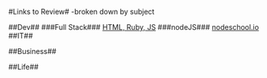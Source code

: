#Links to Review#
-broken down by subject

##Dev##
###Full Stack###
[HTML, Ruby, JS](http://www.theodinproject.com/home)
###nodeJS###
[nodeschool.io](http://nodeschool.io/index.html)
##IT##

##Business##

##Life##